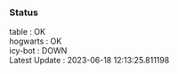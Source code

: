 ### Status


table : OK  
hogwarts : OK  
icy-bot : DOWN  
Latest Update : 2023-06-18 12:13:25.811198
